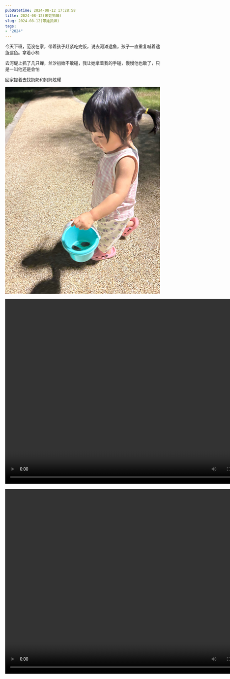 ```yaml
---
pubDatetime: 2024-08-12 17:28:58
title: 2024-08-12(带娃抓蝉)
slug: 2024-08-12(带娃抓蝉)
tags:
- "2024"
---
```


今天下班，范没在家，带着孩子赶紧吃完饭，说去河滩逮鱼，孩子一直重复喊着逮鱼逮鱼。拿着小桶

去河堤上抓了几只蝉，兰汐初始不敢碰，我让她拿着我的手碰，慢慢他也敢了，只是一叫他还是会怕

回家提着去找奶奶和妈妈炫耀

![image](../../../../public/img/2024/2024-08-12-ac03f3c4-619b-4cb7-9070-e004ad972c5d.jpg)

<video src="https://r2.malanxi.top/2024/5f7cb760-aab7-477d-8444-dbac87c5f71e.mov" autoplay="false" controls="controls" width="800" height="600"/></video>

<video src="https://r2.malanxi.top/2024/500d902f-1e75-4ac5-af63-13a689a24489.mov" autoplay="false" controls="controls" width="800" height="600"/></video>